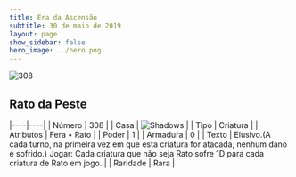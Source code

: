 ```yaml
---
title: Era da Ascensão
subtitle: 30 de maio de 2019
layout: page
show_sidebar: false
hero_image: ../hero.png
---
```


![308](https://cdn.keyforgegame.com/media/card_front/pt/435_308_P34G6Q7RF83G_pt.png)

## Rato da Peste

|----|----|
| Número | 308 |
| Casa | ![Shadows](https://archonarcana.com/images/thumb/e/ee/Shadows.png/22px-Shadows.png "Sombras") |
| Tipo | Criatura |
| Atributos | Fera • Rato |
| Poder | 1 |
| Armadura | 0 |
| Texto | Elusivo.(A cada turno, na primeira vez em que esta criatura for atacada, nenhum dano é sofrido.) Jogar: Cada criatura que não seja Rato sofre 1D para cada criatura de Rato em jogo. |
| Raridade | Rara |
